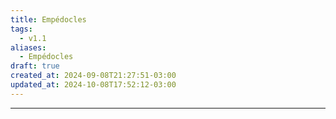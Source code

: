 ```yaml
---
title: Empédocles
tags:
  - v1.1
aliases:
  - Empédocles
draft: true
created_at: 2024-09-08T21:27:51-03:00
updated_at: 2024-10-08T17:52:12-03:00
---
```



---

